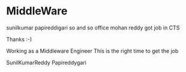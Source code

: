 # MiddleWare 


sunilkumar
papireddigari
so and so office 
mohan reddy
got job in CTS



Thanks :-) 

Working as a Middleware Engineer 
This is the right time to get the job

SunilKumarReddy
Papireddygari
